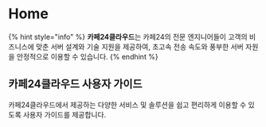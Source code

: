 # Home

{% hint style="info" %}
**카페24클라우드**는 카페24의 전문 엔지니어들이 고객의 비즈니스에 맞춘 서버 설계와 기술 지원을 제공하여, 초고속 전송 속도와 풍부한 서버 자원을 안정적으로 이용할 수 있습니다.
{% endhint %}



## 카페24클라우드 사용자 가이드

카페24클라우드에서 제공하는 다양한 서비스 및 솔루션을 쉽고 편리하게 이용할 수 있도록 사용자 가이드를 제공합니다.
